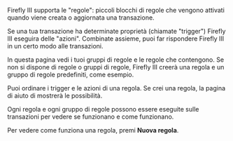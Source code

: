 Firefly III supporta le "regole": piccoli blocchi di regole che vengono attivati ​​quando viene creata o aggiornata una transazione.

Se una tua transazione ha determinate proprietà (chiamate "trigger") Firefly III eseguira delle "azioni". Combinate assieme, puoi far rispondere Firefly III in un certo modo alle transazioni.

In questa pagina vedi i tuoi gruppi di regole e le regole che contengono. Se non si dispone di regole o gruppi di regole, Firefly III creerà una regola e un gruppo di regole predefiniti, come esempio.

Puoi ordinare i trigger e le azioni di una regola. Se crei una regola, la pagina di aiuto di mostrerà le possibilità.

Ogni regola e ogni gruppo di regole possono essere eseguite sulle transazioni per vedere se funzionano e come funzionano.

Per vedere come funziona una regola, premi **Nuova regola**.